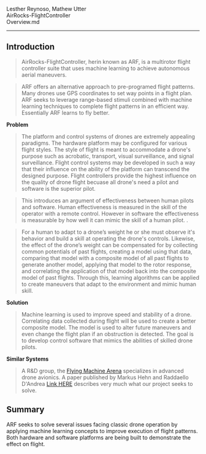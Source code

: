 Lesther Reynoso, Mathew Utter     
AirRocks-FlightController     
Overview.md   

____________________________  


Introduction  
--------------------
> AirRocks-FlightController, herin known as ARF, is a multirotor flight controller suite that uses machine learning to achieve autonomous aerial maneuvers.   

> ARF offers an alternative approach to pre-programed flight patterns. Many drones use GPS coordinates to set way points in a flight plan. ARF seeks to leverage range-based stimuli combined with machine learning techniques to complete flight patterns in an efficient way. Essentially ARF learns to fly better.  

__Problem__   
> The platform and control systems of drones are extremely appealing paradigms. The hardware platform may be configured for various flight styles. The style of flight is meant to accommodate a drone's purpose such as acrobatic, transport, visual surveillance, and signal surveillance. Flight control systems may be developed in such a way that their influence on the ability of the platform can transcend the designed purpose. Flight controllers provide the highest influence on the quality of drone flight becuase all drone's need a pilot and software is the superior pilot.   

> This introduces an argument of effectiveness between human pilots and software. Human effectiveness is measured in the skill of the operator with a remote control. However in software the effectiveness is measurable by how well it can mimic the skill of a human pilot. .  

> For a human to adapt to a drone’s weight he or she must observe it's behavior and build a skill at operating the drone's controls. Likewise, the effect of the drone’s weight can be compensated for by collecting common potentials of past flights, creating a model using that data, comparing that model with a composite model of all past flights to generate another model, applying that model to the rotor response, and correlating the application of that model back into the composite model of past flights. Through this, learning algorithms can be applied to create maneuvers that adapt to the environment and mimic human skill.

__Solution__  
> Machine learning is used to improve speed and stability of a drone. Correlating data collected during flight will be used to create a better composite model. The model is used to alter future maneuvers and even change the flight plan if an obstruction is detected. 
The goal is to develop control software that mimics the abilities of skilled drone pilots. 

__Similar Systems__
> A R&D group, the  [Flying Machine Arena](http://flyingmachinearena.org/) specializes in advanced drone avionics. A paper published by Markus Hehn and Raddaello D'Andrea [Link HERE](http://www.idsc.ethz.ch/people/staff/hehn-m/hehn_dandrea_periodic_learning.pdf) describes very much what our project seeks  to solve. 


Summary 
--------------  
ARF seeks to solve several issues facing classic drone operation by applying machine learning concepts to improve execution of flight patterns. Both hardware and software platforms are being built to demonstrate the effect on flight. 



